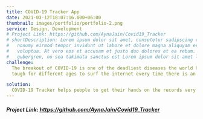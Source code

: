 ```yaml
---
title: COVID-19 Tracker App
date: 2021-03-12T18:07:16.000+06:00
thumbnail: images/portfolio/portfolio-2.png
service: Design, Development
# Project Link: https://github.com/AynaJain/Covid19_Tracker
# shortDescription: Lorem ipsum dolor sit amet, consetetur sadipscing elitr, sed diam
#   nonumy eirmod tempor invidunt ut labore et dolore magna aliquyam erat, sed diam
#   voluptua. At vero eos et accusam et justo duo dolores et ea rebum. Stet clita kasd
#   gubergren, no sea takimata sanctus est Lorem ipsum dolor sit amet lorem ipsum dolor.
challenge:
  The breakout of COVID-19 is one of the deadliest diseases the world has ever seen, as you are well aware. Therefore, it becomes 
  tough for different ages to surf the internet every time there is an increment or decrement in the number of COVID cases.

solution: 
  COVID-19 Tracker helps people to get their hands on the records very quickly as this app provides reeal-time updates on the number of increasing or decreasing cases along with the number of active cases and number of deaths in particular state of India.
---
```

##### Project Link: https://github.com/AynaJain/Covid19_Tracker
